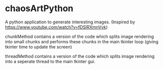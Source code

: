 # chaosArtPython
A python application to generate interesting images. 
(Inspired by https://www.youtube.com/watch?v=fDSIRXmnVvk)

chunkMethod contains a version of the code which splits image rendering into small chunks and performs these
chunks in the main tkinter loop (giving tkinter time to update the screen)

threadMethod contains a version of the code which splits image rendering into a seperate thread to the main 
tkinter gui.
